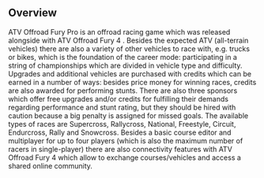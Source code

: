 ## Overview

ATV Offroad Fury Pro is an offroad racing game which was released alongside with ATV Offroad Fury 4 . Besides the expected ATV (all-terrain vehicles) there are also a variety of other vehicles to race with, e.g. trucks or bikes, which is the foundation of the career mode: participating in a string of championships which are divided in vehicle type and difficulty. Upgrades and additional vehicles are purchased with credits which can be earned in a number of ways: besides price money for winning races, credits are also awarded for performing stunts. There are also three sponsors which offer free upgrades and/or credits for fulfilling their demands regarding performance and stunt rating, but they should be hired with caution because a big penalty is assigned for missed goals. The available types of races are Supercross, Rallycross, National, Freestyle, Circuit, Endurcross, Rally and Snowcross. Besides a basic course editor and multiplayer for up to four players (which is also the maximum number of racers in single-player) there are also connectivity features with ATV Offroad Fury 4 which allow to exchange courses/vehicles and access a shared online community.